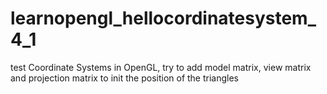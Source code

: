 # learnopengl_hellocordinatesystem_4_1
test Coordinate Systems in OpenGL, try to add model matrix, view matrix and projection matrix to init the position of the triangles
